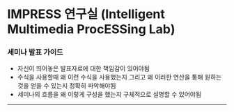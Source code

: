 # IMPRESS 연구실 (Intelligent Multimedia ProcESSing Lab)


### 세미나 발표 가이드
- 자신이 띄어놓은 발표자료에 대한 책임감이 있어야됨
- 수식을 사용할때 왜 이런 수식을 사용했는지 그리고 왜 이러한 연산을 통해 원하는것을 얻을 수 있는지 정확히 파악해야됨
- 세미나의 흐름을 왜 이렇게 구성을 했는지 구체적으로 설명할 수 있어야됨
---

